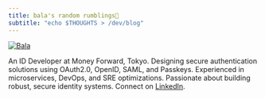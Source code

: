```yaml
---
title: bala's random rumblings🌱
subtitle: "echo $THOUGHTS > /dev/blog"
---
```

[![Bala](/img/bala.png)](https://balashekhar.me/)

An ID Developer at Money Forward, Tokyo.
Designing secure authentication solutions using OAuth2.0, OpenID, SAML, and Passkeys. Experienced in microservices, DevOps, and SRE optimizations. Passionate about building robust, secure identity systems.
Connect on [LinkedIn](https://www.linkedin.com/in/balashekhar-kamandla-a91058199/).
